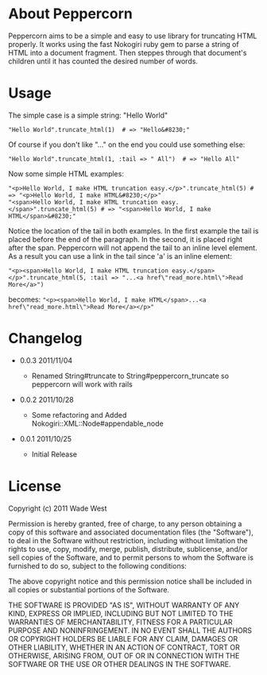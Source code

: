 About Peppercorn
================

Peppercorn aims to be a simple and easy to use library for truncating HTML properly.  It works using the 
fast Nokogiri ruby gem to parse a string of HTML into a document fragment.  Then steppes through that document's
children until it has counted the desired number of words.

Usage
=====

The simple case is a simple string: "Hello World"

    "Hello World".truncate_html(1)  # => "Hello&#8230;"

Of course if you don't like "&#8230;" on the end you could use something else:

    "Hello World".truncate_html(1, :tail => " All")  # => "Hello All"

Now some simple HTML examples:

    "<p>Hello World, I make HTML truncation easy.</p>".truncate_html(5) # => "<p>Hello World, I make HTML&#8230;</p>"
    "<span>Hello World, I make HTML truncation easy.</span>".truncate_html(5) # => "<span>Hello World, I make HTML</span>&#8230;"

Notice the location of the tail in both examples.  In the first example the tail is placed before the end of the paragraph. 
In the second, it is placed right after the span.  Peppercorn will not append the tail to an inline level element.  As a 
result you can use a link in the tail since 'a' is an inline element:

    "<p><span>Hello World, I make HTML truncation easy.</span></p>".truncate_html(5, :tail => "...<a href\"read_more.html\">Read More</a>")

becomes:
`"<p><span>Hello World, I make HTML</span>...<a href\"read_more.html\">Read More</a></p>"`

Changelog
===

* 0.0.3 2011/11/04
  * Renamed String#truncate to String#peppercorn_truncate so peppercorn will work with rails

* 0.0.2 2011/10/28
  * Some refactoring and Added Nokogiri::XML::Node#appendable_node

* 0.0.1 2011/10/25
  * Initial Release


License
=======

Copyright (c) 2011 Wade West

Permission is hereby granted, free of charge, to any person obtaining a copy of this software and associated documentation files (the "Software"), to deal in the Software without restriction, including without limitation the rights to use, copy, modify, merge, publish, distribute, sublicense, and/or sell copies of the Software, and to permit persons to whom the Software is furnished to do so, subject to the following conditions:

The above copyright notice and this permission notice shall be included in all copies or substantial portions of the Software.

THE SOFTWARE IS PROVIDED "AS IS", WITHOUT WARRANTY OF ANY KIND, EXPRESS OR IMPLIED, INCLUDING BUT NOT LIMITED TO THE WARRANTIES OF MERCHANTABILITY, FITNESS FOR A PARTICULAR PURPOSE AND NONINFRINGEMENT. IN NO EVENT SHALL THE AUTHORS OR COPYRIGHT HOLDERS BE LIABLE FOR ANY CLAIM, DAMAGES OR OTHER LIABILITY, WHETHER IN AN ACTION OF CONTRACT, TORT OR OTHERWISE, ARISING FROM, OUT OF OR IN CONNECTION WITH THE SOFTWARE OR THE USE OR OTHER DEALINGS IN THE SOFTWARE.